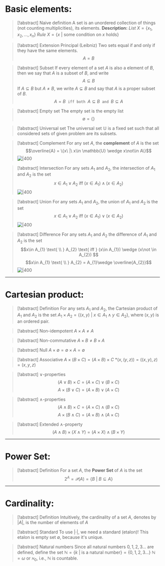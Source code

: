 # Basic elements:

> [!abstract] Naive definition
> A set is an unordered collection of things (not counting multiplicities), its elements.
> **Description:**
> *List* $X = \{x_{1}, x_{2},..., x_{n}\}$
> *Rule* $X = \{x\ |$ some condition on $x$ holds$\}$

> [!abstract] Extension Principal (Leibniz)
> Two sets equal if and only if they have the same elements.
> $$A=B$$

>[!abstract] Subset
>If every element of a set $A$ is also a element of $B$, then we say that $A$ is a subset of $B$, and write $$A\subseteq B$$
>If $A\subseteq B$ but $A\neq B$, we write $A\subsetneq B$ and say that $A$ is a proper subset of $B$.
>$$A=B \texttt{ iff both } A\subseteq B \texttt{ and } B\subseteq A$$

>[!abstract] Empty set
>The empty set is the empty list $$\emptyset = \{\}$$

>[!abstract] Universal set
>The universal set $\mathbb{U}$ is a fixed set such that all considered sets of  given problem are its subsets.

>[!abstract] Complement
>For any set $A$, the **complement** of $A$ is the set $$\overline{A} = \{x\ |\ x\in \mathbb{U} \wedge x\not\in A\}$$
>![|400](Pasted%20image%2020240926220649.png)

>[!abstract] Intersection 
>For any sets $A_{1}$ and $A_{2}$, the intersection of $A_{1}$ and $A_{2}$ is the set $$x\in A_{1} \vee A_{2} \text{ iff } (x\in A_{1})\wedge (x\in A_{2})$$
>![|400](Pasted%20image%2020240926221207.png)

>[!abstract] Union
>For any sets $A_{1}$ and $A_{2}$, the union of $A_{1}$ and $A_{2}$ is the set
>$$x\in A_{1}\vee A_{2} \text{ iff } (x\in A_{1})\vee (x\in A_{2})$$
>![|400](Pasted%20image%2020240926221413.png)

>[!abstract] Difference 
>For any sets $A_{1}$ and $A_{2}$ the difference of $A_{1}$ and $A_{2}$ is the set 
>$$x\in A_{1} \text{ \\ } A_{2} \text{ iff } (x\in A_{1}) \wedge (x\not \in A_{2}) $$
>$$x\in A_{1} \text{ \\ } A_{2} = A_{1}\wedge \overline{A_{2}}$$
>![|400](Pasted%20image%2020240926221720.png)

---
# Cartesian product:

>[!abstract] Definition 
>For any sets $A_{1}$ and $A_{2}$, the Cartesian product of $A_{1}$ and $A_{2}$ is the set $A_{1} \times A_{2} = \{(x,y)\ | \ x\in A_{1}\wedge y\in A_{2}\}$, 
>where $(x,y)$ is an ordered pair.

>[!abstract] Non-idempotent 
>$A\times A \neq A$

>[!abstract] Non-commutative
>$A\times B \neq B\times A$

>[!abstract] Null 
>$A \times \emptyset = \emptyset \times A = \emptyset$

>[!abstract] Associative
>$A\times (B\times C) = (A\times B) \times C$
>*$(x,(y,z)) = ((x,y),z) = (x,y,z)$

>[!abstract] $\vee$-properties
>$$(A\vee B)\times C = (A\times C)\vee (B\times C)$$
>$$A\times (B\vee C) = (A\times B) \vee (A\times C)$$

>[!abstract] $\wedge$-properties
>$$(A\wedge B)\times C = (A\times C)\wedge (B\times C)$$
>$$A\times (B\wedge C) = (A\times B)\wedge (A\times C)$$

>[!abstract] Extended $\wedge$-property
>$$(A\wedge B)\times (X\wedge Y) = (A\times X) \wedge (B\times Y)$$

---

# Power Set:

>[!abstract] Definition 
>For a set $A$, the **Power Set** of $A$ is the set 
>$$2^{A} = \mathcal{P}(A) = \{B \ | \ B\subseteq A\}$$ 

---

# Cardinality:

>[!abstract] Definition
>Intuitively, the cardinality of a set $A$, denotes by $|A|$, is the number of elements of $A$

>[!abstract] Standard
>To use $|\cdot|$, we need a standard (etalon)! This etalon is empty set $\emptyset$, because it's unique.

>[!abstract] Natural numbers
>Since all natural numbers $0,1,2,3...$ are defined, define the set $\mathbb{N} = \{k\ |$ is a natural number$\} = \{0,1,2,3...\}$
>$\mathbb{N} = \omega$ or $\aleph_{0}$, i.e., $\mathbb{N}$ is countable.